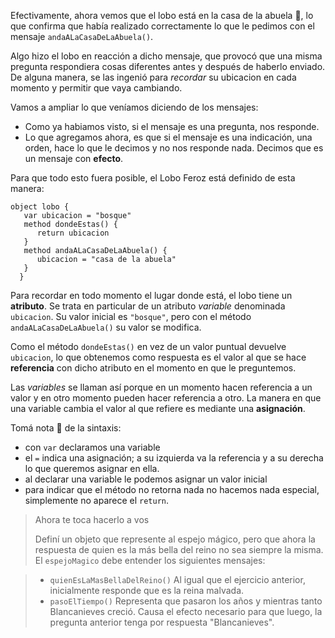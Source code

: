 Efectivamente, ahora vemos que el lobo está en la casa de la abuela :house_with_garden:, lo que confirma que había realizado correctamente lo que le pedimos con el mensaje `andaALaCasaDeLaAbuela()`.

Algo hizo el lobo en reacción a dicho mensaje, que provocó que una misma pregunta respondiera cosas diferentes antes y después de haberlo enviado. De alguna manera, se las ingenió para _recordar_ su ubicacion en cada momento y permitir que vaya cambiando.

Vamos a ampliar lo que veníamos diciendo de los mensajes:

* Como ya habiamos visto, si el mensaje es una pregunta, nos responde.
* Lo que agregamos ahora, es que si el mensaje es una indicación, una orden, hace lo que le decimos y no nos responde nada. Decimos que es un mensaje con **efecto**.

Para que todo esto fuera posible, el Lobo Feroz está definido de esta manera:

```wollok
object lobo {
   var ubicacion = "bosque"
   method dondeEstas() {
      return ubicacion
   }
   method andaALaCasaDeLaAbuela() {
      ubicacion = "casa de la abuela"
   }
  }
```

Para recordar en todo momento el lugar donde está, el lobo tiene un **atributo**. Se trata en particular de un atributo _variable_ denominada `ubicacion`. Su valor inicial es `"bosque"`, pero con el método `andaALaCasaDeLaAbuela()` su valor se modifica. 


Como el método `dondeEstas()` en vez de un valor puntual devuelve `ubicacion`, lo que obtenemos como respuesta es el valor al que se hace **referencia** con dicho atributo en el momento en que le preguntemos.

Las _variables_ se llaman así porque en un momento hacen referencia a un valor y en otro momento pueden hacer referencia a otro. La manera en que una variable cambia el valor al que refiere es mediante una **asignación**.

Tomá nota :memo: de la sintaxis:

- con `var` declaramos una variable
- el `=` indica una asignación; a su izquierda va la referencia y a su derecha lo que queremos asignar en ella.
- al declarar una variable le podemos asignar un valor inicial
- para indicar que el método no retorna nada no hacemos nada especial, simplemente no aparece el `return`.

> Ahora te toca hacerlo a vos
>
> Definí un objeto que represente al espejo mágico, pero que ahora la respuesta de quien es la más bella del reino no sea siempre la misma. 
> El `espejoMagico` debe entender los siguientes mensajes:

> * `quienEsLaMasBellaDelReino()` Al igual que el ejercicio anterior, inicialmente responde que es la reina malvada.
> * `pasoElTiempo()` Representa que pasaron los años y mientras tanto Blancanieves creció. Causa el efecto necesario para que luego, la pregunta anterior tenga por respuesta "Blancanieves".

  
  
